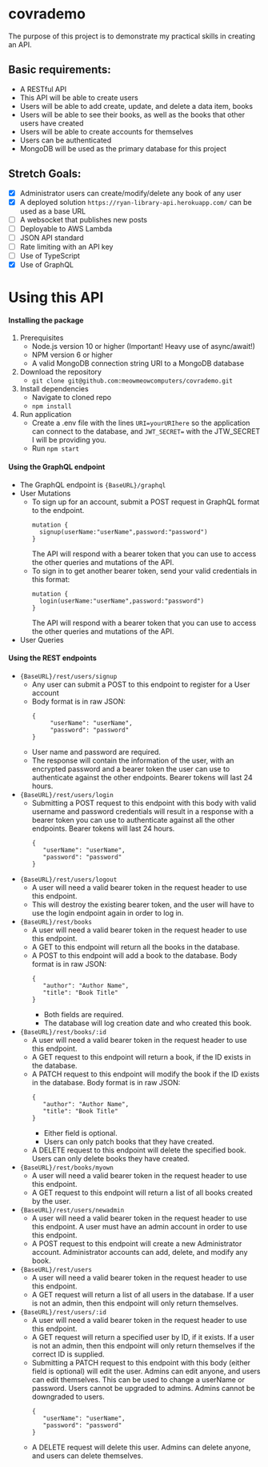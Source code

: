# covrademo
The purpose of this project is to demonstrate my practical skills in creating an API.  

Basic requirements:
---------------
  * A RESTful API  
  * This API will be able to create users  
  * Users will be able to add create, update, and delete a data item, books  
  * Users will be able to see their books, as well as the books that other users have created  
  * Users will be able to create accounts for themselves  
  * Users can be authenticated  
  * MongoDB will be used as the primary database for this project  

Stretch Goals:  
---------------
  - [X] Administrator users can create/modify/delete any book of any user  
  - [X] A deployed solution `https://ryan-library-api.herokuapp.com/` can be used as a base URL
  - [ ] A websocket that publishes new posts
  - [ ] Deployable to AWS Lambda
  - [ ] JSON API standard
  - [ ] Rate limiting with an API key  
  - [ ] Use of TypeScript
  - [X] Use of GraphQL

Using this API
=============
#### Installing the package ####
1. Prerequisites
   - Node.js version 10 or higher (Important! Heavy use of async/await!)
   - NPM version 6 or higher
   - A valid MongoDB connection string URI to a MongoDB database
2. Download the repository
   - `git clone git@github.com:meowmeowcomputers/covrademo.git`
3. Install dependencies
   - Navigate to cloned repo
   - `npm install`
4. Run application
   - Create a .env file with the lines `URI=yourURIhere` so the application can connect to the database, and `JWT_SECRET=` with the JTW_SECRET I will be providing you.
   - Run `npm start`

#### Using the GraphQL endpoint ####
* The GraphQL endpoint is `{BaseURL}/graphql`
* User Mutations
  * To sign up for an account, submit a POST request in GraphQL format to the endpoint.
    ```
    mutation {
      signup(userName:"userName",password:"password")
    }
    ```
    The API will respond with a bearer token that you can use to access the other queries and mutations of the API.
  * To sign in to get another bearer token, send your valid credentials in this format:
    ```
    mutation {
      login(userName:"userName",password:"password")
    }
    ```
    The API will respond with a bearer token that you can use to access the other queries and mutations of the API.
* User Queries

#### Using the REST endpoints ####
* `{BaseURL}/rest/users/signup`
  * Any user can submit a POST to this endpoint to register for a User account
  * Body format is in raw JSON:
      ```
      {
	       "userName": "userName",
	       "password": "password"
      }
      ```      
  * User name and password are required.
  * The response will contain the information of the user, with an encrypted password and a bearer token the user can use to authenticate against the other endpoints. Bearer tokens will last 24 hours.
* `{BaseURL}/rest/users/login`
  * Submitting a POST request to this endpoint with this body with valid username and password credentials will result in a response with a bearer token you can use to authenticate against all the other endpoints. Bearer tokens will last 24 hours.
      ```
      {
         "userName": "userName",
         "password": "password"
      }
      ```
* `{BaseURL}/rest/users/logout`   
  * A user will need a valid bearer token in the request header to use this endpoint.
  * This will destroy the existing bearer token, and the user will have to use the login endpoint again in order to log in.
* `{BaseURL}/rest/books`
  * A user will need a valid bearer token in the request header to use this endpoint.
  * A GET to this endpoint will return all the books in the database.
  * A POST to this endpoint will add a book to the database. Body format is in raw JSON:
      ```
      {
         "author": "Author Name",
         "title": "Book Title"
      }
      ```
      * Both fields are required.
      * The database will log creation date and who created this book.
* `{BaseURL}/rest/books/:id`
  * A user will need a valid bearer token in the request header to use this endpoint.
  * A GET request to this endpoint will return a book, if the ID exists in the database.
  * A PATCH request to this endpoint will modify the book if the ID exists in the database. Body format is in raw JSON:
      ```
      {
         "author": "Author Name",
         "title": "Book Title"
      }
      ```
      * Either field is optional.
      * Users can only patch books that they have created.
  * A DELETE request to this endpoint will delete the specified book. Users can only delete books they have created.    
* `{BaseURL}/rest/books/myown`
  * A user will need a valid bearer token in the request header to use this endpoint.
  * A GET request to this endpoint will return a list of all books created by the user.
* `{BaseURL}/rest/users/newadmin`
  * A user will need a valid bearer token in the request header to use this endpoint. A user must have an admin account in order to use this endpoint.
  * A POST request to this endpoint will create a new Administrator account. Administrator accounts can add, delete, and modify any book.
* `{BaseURL}/rest/users`
  * A user will need a valid bearer token in the request header to use this endpoint.
  * A GET request will return a list of all users in the database. If a user is not an admin,
  then this endpoint will only return themselves.
* `{BaseURL}/rest/users/:id`
  * A user will need a valid bearer token in the request header to use this endpoint.
  * A GET request will return a specified user by ID, if it exists. If a user is not an admin,
  then this endpoint will only return themselves if the correct ID is supplied.
  * Submitting a PATCH request to this endpoint with this body (either field is optional)
  will edit the user. Admins can edit anyone, and users can edit themselves. This can be used
  to change a userName or password. Users cannot be upgraded to admins. Admins cannot be downgraded to users.
      ```
      {
         "userName": "userName",
         "password": "password"
      }
      ```
  * A DELETE request will delete this user. Admins can delete anyone, and users can delete themselves.
